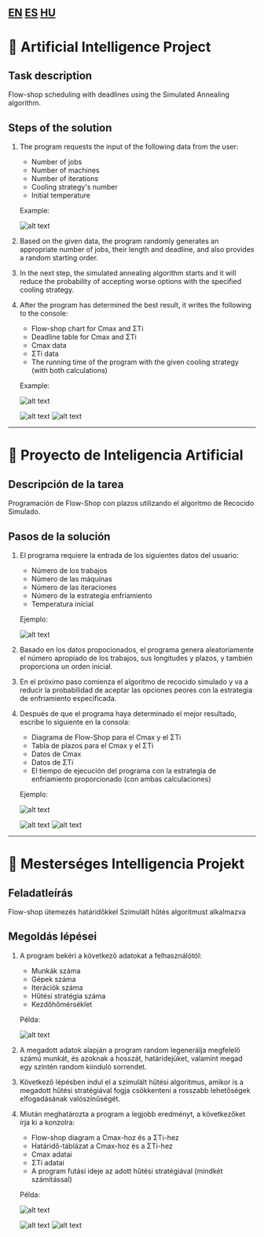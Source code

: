 ## [EN](#-artificial-intelligence-project) [ES](#-proyecto-de-inteligencia-artificial) [HU](#-mesterséges-intelligencia-projekt)
# 🤖 Artificial Intelligence Project
## Task description

Flow-shop scheduling with deadlines using the Simulated Annealing algorithm.

## Steps of the solution

1. The program requests the input of the following data from the user:
     - Number of jobs
     - Number of machines
     - Number of iterations
     - Cooling strategy's number
     - Initial temperature
    
     Example:
     
     ![alt text](https://github.com/APeterIstvan/Artificial-Intelligence/blob/main/images/input.png?raw=true)


2. Based on the given data, the program randomly generates an appropriate number of jobs, their length and deadline, and also provides a random starting order.
3. In the next step, the simulated annealing algorithm starts and it will reduce the probability of accepting worse options with the specified cooling strategy.
4. After the program has determined the best result, it writes the following to the console:
     - Flow-shop chart for Cmax and ΣTi
     - Deadline table for Cmax and ΣTi
     - Cmax data
     - ΣTi data
     - The running time of the program with the given cooling strategy (with both calculations)
    
    Example:
    
    ![alt text](https://github.com/APeterIstvan/Artificial-Intelligence/blob/main/images/charts.png?raw=true)
    
    ![alt text](https://github.com/APeterIstvan/Artificial-Intelligence/blob/main/images/tables.png?raw=true)
    ![alt text](https://github.com/APeterIstvan/Artificial-Intelligence/blob/main/images/data.png?raw=true)

-------------------------------------    
    
# 🤖 Proyecto de Inteligencia Artificial
## Descripción de la tarea
Programación de Flow-Shop con plazos utilizando el algoritmo de Recocido Simulado.

## Pasos de la solución
1. El programa requiere la entrada de los siguientes datos del usuario:
     - Número de los trabajos
     - Número de las máquinas
     - Número de las iteraciones
     - Número de la estrategia enfriamiento
     - Temperatura inicial
    
     Ejemplo:
    
     ![alt text](https://github.com/APeterIstvan/Artificial-Intelligence/blob/main/images/input.png?raw=true)
    
2. Basado en los datos propocionados, el programa genera aleatoriamente el número apropiado de los trabajos, sus longitudes y plazos, y también proporciona un orden inicial.
3. En el próximo paso comienza el algoritmo de recocido simulado y va a reducir la probabilidad de aceptar las opciones peores con la estrategia de enfriamiento especificada.
4. Después de que el programa haya determinado el mejor resultado, escribe lo siguiente en la consola:
     - Diagrama de Flow-Shop para el Cmax y el ΣTi
     - Tabla de plazos para el Cmax y el ΣTi
     - Datos de Cmax
     - Datos de ΣTi
     - El tiempo de ejecución del programa con la estrategia de enfriamiento proporcionado (con ambas calculaciones)
     
     Ejemplo:

     ![alt text](https://github.com/APeterIstvan/Artificial-Intelligence/blob/main/images/charts.png?raw=true)
    
     ![alt text](https://github.com/APeterIstvan/Artificial-Intelligence/blob/main/images/tables.png?raw=true)
     ![alt text](https://github.com/APeterIstvan/Artificial-Intelligence/blob/main/images/data.png?raw=true)
     
-------------------------------------

# 🤖 Mesterséges Intelligencia Projekt
## Feladatleírás
Flow-shop ütemezés határidőkkel Szimulált hűtés algoritmust alkalmazva

## Megoldás lépései
1. A program bekéri a következő adatokat a felhasználótól:
     - Munkák száma
     - Gépek száma
     - Iterációk száma
     - Hűtési stratégia száma
     - Kezdőhőmérséklet
    
     Példa:
    
     ![alt text](https://github.com/APeterIstvan/Artificial-Intelligence/blob/main/images/input.png?raw=true)
    
2. A megadott adatok alapján a program random legenerálja megfelelő számú munkát, és azoknak a hosszát, határidejüket, valamint megad egy szintén random kiinduló sorrendet.
3. Következő lépésben indul el a szimulált hűtési algoritmus, amikor is a megadott hűtési stratégiával fogja csökkenteni a rosszabb lehetőségek elfogadásának valószínűségét.
4. Miután meghatározta a program a legjobb eredményt, a következőket írja ki a konzolra:
     - Flow-shop diagram a Cmax-hoz és a ΣTi-hez
     - Határidő-táblázat a Cmax-hoz és a ΣTi-hez
     - Cmax adatai
     - ΣTi adatai
     - A program futási ideje az adott hűtési stratégiával (mindkét számítással)
    
     Példa:
    
     ![alt text](https://github.com/APeterIstvan/Artificial-Intelligence/blob/main/images/charts.png?raw=true)
    
     ![alt text](https://github.com/APeterIstvan/Artificial-Intelligence/blob/main/images/tables.png?raw=true)
     ![alt text](https://github.com/APeterIstvan/Artificial-Intelligence/blob/main/images/data.png?raw=true)
